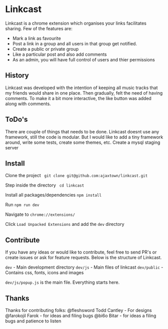 # Linkcast

Linkcast is a chrome extension which organises your links facilitates sharing. Few of the features are:
- Mark a link as favourite
- Post a link in a group and all users in that group get notified.
- Create a public or private group
- Like a particular post and also add comments
- As an admin, you will have full control of users and thier permissions

## History
Linkcast was developed with the intention of keeping all music tracks that my friends would share in one place. Then gradually, felt the need 
of having comments. To make it a bit more interactive, the like button was added along with comments.

## ToDo's
There are couple of things that needs to be done. Linkcast doesnt use any framework, still the code is modular. But I would like to add a tiny 
framework around, write some tests, create some themes, etc. Create a mysql staging server

## Install
Clone the project
` git clone git@github.com:ajaxtown/linkcast.git` 

Step inside the directory
` cd linkcast`

Install all packages/dependencies
`npm install`

Run
`npm run dev`

Navigate to `chrome://extensions/`

Click `Load Unpacked Extensions` and add the `dev` directory

## Contribute
If you have any ideas or would like to contribute, feel free to send PR's or create issues or ask for feature requests. Below is the structure of Linkcast.

`dev` - Main development directory
`dev/js` - Main files of linkcast
`dev/public` - Contains css, fonts, icons and images

`dev/js/popup.js` is the main file. Everything starts here.

## Thanks
Thanks for contributing folks:
@fleshsword Todd Cantley - For designs
@farokojil Farok - for ideas and filing bugs
@bi6o Bitar - for ideas a filing bugs and patience to listen
